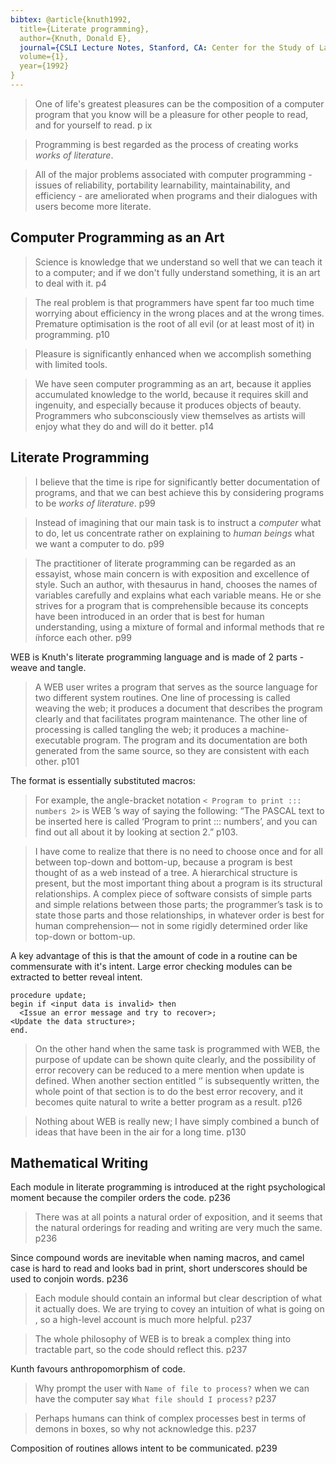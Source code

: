 ```yaml
---
bibtex: @article{knuth1992,
  title={Literate programming},
  author={Knuth, Donald E},
  journal={CSLI Lecture Notes, Stanford, CA: Center for the Study of Language and Information (CSLI), 1992},
  volume={1},
  year={1992}
}
---
```


> One of life's greatest pleasures can be the composition of a computer program that you know will be a pleasure for other people to read, and for yourself to read. p ix

> Programming is best regarded as the process of creating works _works of literature_.

> All of the major problems associated with computer programming - issues of reliability, portability learnability, maintainability, and efficiency - are ameliorated when programs and their dialogues with users become more literate.

## Computer Programming as an Art

> Science is knowledge that we understand so well that we can teach it to a computer; and if we don't fully understand something, it is an art to deal with it. p4

> The real problem is that programmers have spent far too much time worrying about efficiency in the wrong places and at the wrong times. Premature optimisation is the root of all evil (or at least most of it) in programming. p10

> Pleasure is significantly enhanced when we accomplish something with limited tools.

> We have seen computer programming as an art, because it applies accumulated knowledge to the world, because it requires skill and ingenuity, and especially because it produces objects of beauty.  Programmers who subconsciously view themselves as artists will enjoy what they do and will do it better. p14

## Literate Programming

> I believe that the time is ripe for significantly better documentation of programs, and that we can best achieve this by considering programs to be _works of literature_. p99

> Instead of imagining that our main task is to instruct a _computer_ what to do, let us concentrate rather on explaining to _human beings_ what we want a computer to do. p99

> The practitioner of literate programming can be regarded as an essayist, whose main concern is with exposition and excellence of style. Such an author, with thesaurus in hand, chooses the names of variables carefully and explains what each variable means. He or she strives for a program that is comprehensible because its concepts have been introduced in an order that is best for human understanding, using a mixture of formal and informal methods that re ̈ınforce each other. p99

WEB is Knuth's literate programming language and is made of 2 parts - weave and tangle.

> A WEB user writes a program that serves as the source language for two different system routines.  One line of processing is called weaving the web; it produces a document that describes the program clearly and that facilitates program maintenance.  The other line of processing is called tangling the web; it produces a machine-executable program. The program and its documentation are both generated from the same source, so they are consistent with each other. p101

The format is essentially substituted macros:

> For example, the angle-bracket notation `< Program to print ::: numbers 2>`  is WEB ’s way of saying the following: “The PASCAL text to be inserted here is called ‘Program to print ::: numbers’, and you can find out all about it by looking at section 2.” p103.

> I have come to realize that there is no need to choose once and for all between top-down and bottom-up, because a program is best thought of as a web instead of a tree.  A hierarchical structure is present, but the most important thing about a program is its structural relationships. A complex piece of software consists of simple parts and simple relations between those parts; the programmer’s task is to state those parts and those relationships, in whatever order is best for human comprehension— not in some rigidly determined order like top-down or bottom-up.

A key advantage of this is that the amount of code in a routine can be commensurate with it's intent.  Large error checking modules can be extracted to better reveal intent.

    procedure update;
    begin if <input data is invalid> then
      <Issue an error message and try to recover>;
    <Update the data structure>;
    end.

> On the other hand when the same task is programmed with WEB, the purpose of update can be shown quite clearly, and the possibility of error recovery can be reduced to a mere mention when update is defined. When another section entitled ‘<Issue an error message and try to recover>’ is subsequently written, the whole point of that section is to do the best error recovery, and it becomes quite natural to write a better program as a result. p126

> Nothing about WEB is really new; I have simply combined a bunch of ideas that have been in the air for a long time. p130

## Mathematical Writing

Each module in literate programming is introduced at the right psychological moment because the compiler orders the code. p236

> There was at all points a natural order of exposition, and it seems that the natural orderings for reading and writing are very much the same. p236

Since compound words are inevitable when naming macros, and camel case is hard to read and looks bad in print, short underscores should be used to conjoin words. p236

> Each module should contain an informal but clear description of what it actually does. We are trying to covey an intuition of what is going on , so a high-level account is much more helpful. p237

> The whole philosophy of WEB is to break a complex thing into tractable part, so the code should reflect this. p237

Kunth favours anthropomorphism of code.

> Why prompt the user with `Name of file to process?` when we can have the computer say `What file should I process?` p237

> Perhaps humans can think of complex processes best in terms of demons in boxes, so why not acknowledge this. p237

Composition of routines allows intent to be communicated. p239
